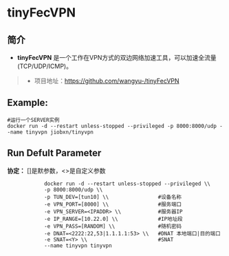 tinyFecVPN
===
## 简介
* **tinyFecVPN** 是一个工作在VPN方式的双边网络加速工具，可以加速全流量(TCP/UDP/ICMP)。
> * 项目地址：https://github.com/wangyu-/tinyFecVPN


## Example:

    #运行一个SERVER实例
    docker run -d --restart unless-stopped --privileged -p 8000:8000/udp --name tinyvpn jiobxn/tinyvpn


## Run Defult Parameter
**协定：** []是默参数，<>是自定义参数

				docker run -d --restart unless-stopped --privileged \\
				-p 8000:8000/udp \\
				-p TUN_DEV=[tun10] \\                #设备名称
				-e VPN_PORT=[8000] \\                #服务端口
				-e VPN_SERVER=<IPADDR> \\            #服务器IP
				-e IP_RANGE=[10.22.0] \\             #IP地址段
				-e VPN_PASS=[RANDOM] \\              #随机密码
				-e DNAT=<2222:22,53|1.1.1.1:53> \\   #DNAT 本地端口|目的端口
				-e SNAT=<Y> \\                       #SNAT
				--name tinyvpn tinyvpn
